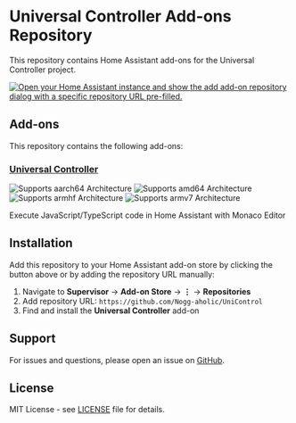 # Universal Controller Add-ons Repository

This repository contains Home Assistant add-ons for the Universal Controller project.

[![Open your Home Assistant instance and show the add add-on repository dialog with a specific repository URL pre-filled.](https://my.home-assistant.io/badges/supervisor_add_addon_repository.svg)](https://my.home-assistant.io/redirect/supervisor_add_addon_repository/?repository_url=https%3A//github.com/Nogg-aholic/UniControl)

## Add-ons

This repository contains the following add-ons:

### [Universal Controller](./universal_controller)

![Supports aarch64 Architecture][aarch64-shield] ![Supports amd64 Architecture][amd64-shield] ![Supports armhf Architecture][armhf-shield] ![Supports armv7 Architecture][armv7-shield]

Execute JavaScript/TypeScript code in Home Assistant with Monaco Editor

## Installation

Add this repository to your Home Assistant add-on store by clicking the button above or by adding the repository URL manually:

1. Navigate to **Supervisor** → **Add-on Store** → **⋮** → **Repositories**
2. Add repository URL: `https://github.com/Nogg-aholic/UniControl`
3. Find and install the **Universal Controller** add-on

## Support

For issues and questions, please open an issue on [GitHub](https://github.com/Nogg-aholic/UniControl/issues).

## License

MIT License - see [LICENSE](LICENSE) file for details.

[aarch64-shield]: https://img.shields.io/badge/aarch64-yes-green.svg
[amd64-shield]: https://img.shields.io/badge/amd64-yes-green.svg
[armhf-shield]: https://img.shields.io/badge/armhf-yes-green.svg
[armv7-shield]: https://img.shields.io/badge/armv7-yes-green.svg
